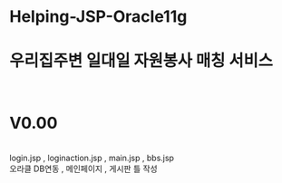 # Helping-JSP-Oracle11g
<h1>우리집주변 일대일 자원봉사 매칭 서비스 </h1><br>
<h1>V0.00</h1><br>
login.jsp , loginaction.jsp , main.jsp , bbs.jsp <br>
오라클 DB연동 , 메인페이지 , 게시판 틀 작성
